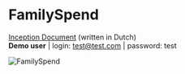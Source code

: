 # FamilySpend
<a href="https://github.com/kennyverheyden/FamilySpend/tree/main/Docs">Inception Document</a> (written in Dutch)<br>
<strong>Demo user</strong> | login: test@test.com | password: test

![FamilySpend](https://user-images.githubusercontent.com/54863392/232093781-53c597c1-fcd7-402f-be36-4bb2dc6063c0.png)
